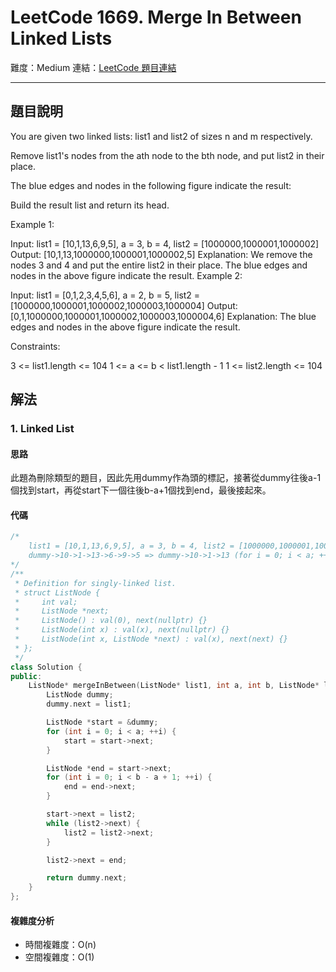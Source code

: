 # LeetCode 1669. Merge In Between Linked Lists

難度：Medium
連結：[LeetCode 題目連結](https://leetcode.com/problems/merge-in-between-linked-lists/description/)

---

## 題目說明
    
You are given two linked lists: list1 and list2 of sizes n and m respectively.

Remove list1's nodes from the ath node to the bth node, and put list2 in their place.

The blue edges and nodes in the following figure indicate the result:


Build the result list and return its head.

 

Example 1:


Input: list1 = [10,1,13,6,9,5], a = 3, b = 4, list2 = [1000000,1000001,1000002]
Output: [10,1,13,1000000,1000001,1000002,5]
Explanation: We remove the nodes 3 and 4 and put the entire list2 in their place. The blue edges and nodes in the above figure indicate the result.
Example 2:


Input: list1 = [0,1,2,3,4,5,6], a = 2, b = 5, list2 = [1000000,1000001,1000002,1000003,1000004]
Output: [0,1,1000000,1000001,1000002,1000003,1000004,6]
Explanation: The blue edges and nodes in the above figure indicate the result.
 

Constraints:

3 <= list1.length <= 104
1 <= a <= b < list1.length - 1
1 <= list2.length <= 104

## 解法
### 1. Linked List
#### 思路

此題為刪除類型的題目，因此先用dummy作為頭的標記，接著從dummy往後a-1個找到start，再從start下一個往後b-a+1個找到end，最後接起來。

#### 代碼
```c++
/*
    list1 = [10,1,13,6,9,5], a = 3, b = 4, list2 = [1000000,1000001,1000002]
    dummy->10->1->13->6->9->5 => dummy->10->1->13 (for i = 0; i < a; ++i), 13->6->9 (for i = 0; i <= b - a + 1; ++i)
*/
/**
 * Definition for singly-linked list.
 * struct ListNode {
 *     int val;
 *     ListNode *next;
 *     ListNode() : val(0), next(nullptr) {}
 *     ListNode(int x) : val(x), next(nullptr) {}
 *     ListNode(int x, ListNode *next) : val(x), next(next) {}
 * };
 */
class Solution {
public:
    ListNode* mergeInBetween(ListNode* list1, int a, int b, ListNode* list2) {
        ListNode dummy;
        dummy.next = list1;

        ListNode *start = &dummy;
        for (int i = 0; i < a; ++i) {
            start = start->next;
        }

        ListNode *end = start->next;
        for (int i = 0; i < b - a + 1; ++i) {
            end = end->next;
        }

        start->next = list2;
        while (list2->next) {
            list2 = list2->next;
        }

        list2->next = end;

        return dummy.next;
    }
};
```

#### 複雜度分析

- 時間複雜度：O(n)
- 空間複雜度：O(1)
